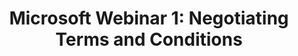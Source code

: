 ---
highlight: "true" 
title: "Microsoft Webinar 1: Negotiating Terms and Conditions"
description: "The first training session on Negotiating Terms and Conditions presented the latest knowledge and best practices on negotiating with Microsoft including licensing agreements, pricing and cost information, and discount approaches. "
url-link: "https://community.max.gov/download/attachments/2204974006/Microsoft%20Training%201%20Negotiating%20Terms%20and%20Conditions_20210914.pptx?api=v2"
type: "HTML"
gov-only: "true"
is-external: "false"
publication-date: "Janaury 2022"
reading-time: "60"
resource-type: "guidance"
filter: "acquisition-best-practices"
audience: "contracts-acquisitions"
branded-offerings: "oem-acquisition-initiatives"
---